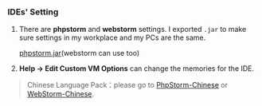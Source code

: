 ### IDEs' Setting

1. There are **phpstorm** and **webstorm** settings. I exported `.jar` to make sure settings in my workplace and my PCs are the same.

    [phpstorm.jar](https://raw.githubusercontent.com/realgeoffrey/knowledge/master/工具使用/IDEs设置/phpstorm_05.28.jar)(webstorm can use too)
2. **Help -> Edit Custom VM Options** can change the memories for the IDE.

>Chinese Language Pack：please go to [PhpStorm-Chinese](https://github.com/ewen0930/PhpStorm-Chinese) or [WebStorm-Chinese](https://github.com/ewen0930/WebStorm-Chinese).
